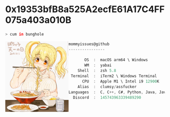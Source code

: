 <h1 style="align: center">0x19353bfB8a525A2ecfE61A17C4FF075a403a010B</h1>

```zsh
> cum in bunghole
```

<img align="left" src="https://github.com/mommyissues/mommyissues/blob/main/readme.png" alt="logo.png" width="200" /> 

```csharp
mommyissues@github
----------------

       OS  :  macOS arm64 \ Windows
       WM  :  yabai
    Shell  :  zsh 5.8
 Terminal  :  iTerm2 \ Windows Terminal
      CPU  :  Apple M1 \ Intel i9 12900K
    Alias  :  clumsy/assfucker
Languages  :  C, C++, C#, Python, Java, Javascript, CSS\SCSS\SASS, PHP
  Discord  :  145743963339489290
```
